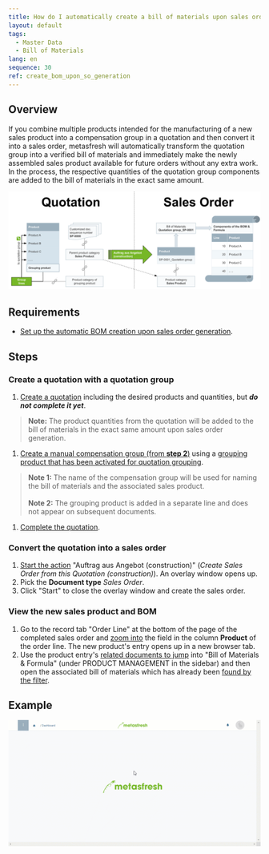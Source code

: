 ```yaml
---
title: How do I automatically create a bill of materials upon sales order generation from a quotation?
layout: default
tags:
  - Master Data
  - Bill of Materials
lang: en
sequence: 30
ref: create_bom_upon_so_generation
---
```


## Overview
If you combine multiple products intended for the manufacturing of a new sales product into a compensation group in a quotation and then convert it into a sales order, metasfresh will automatically transform the quotation group into a verified bill of materials and immediately make the newly assembled sales product available for future orders without any extra work. In the process, the respective quantities of the quotation group components are added to the bill of materials in the exact same amount.

<kbd><img src="assets/BOM creation upon SO generation from quotation.png" alt="Fig.: BOM creation upon SO generation from quotation"></kbd>

## Requirements
- [Set up the automatic BOM creation upon sales order generation](Create_BOM_upon_SO_generation_setup).

## Steps

### Create a quotation with a quotation group
1. [Create a quotation](Create_SalesQuotation) including the desired products and quantities, but ***do not complete it yet***.
 >**Note:** The product quantities from the quotation will be added to the bill of materials in the exact same amount upon sales order generation.

1. [Create a manual compensation group (from **step 2**)](Create_manual_compensation_groups) using a [grouping product that has been activated for quotation grouping](Add_grouping_product).
 >**Note 1:** The name of the compensation group will be used for naming the bill of materials and the associated sales product.<br><br>
 >**Note 2:** The grouping product is added in a separate line and does not appear on subsequent documents.

1. [Complete the quotation](DocumentProcessingComplete).

### Convert the quotation into a sales order
1. [Start the action](StartAction) "Auftrag aus Angebot (construction)" (*Create Sales Order from this Quotation (construction)*). An overlay window opens up.
1. Pick the **Document type** *Sales Order*.
1. Click "Start" to close the overlay window and create the sales order.

### View the new sales product and BOM
1. Go to the record tab "Order Line" at the bottom of the page of the completed sales order and [zoom into](Zoom_into_table_field) the field in the column **Product** of the order line. The new product's entry opens up in a new browser tab.
1. Use the product entry's [related documents to jump](JumptoviaSidebar) into "Bill of Materials & Formula" (under PRODUCT MANAGEMENT in the sidebar) and then open the associated bill of materials which has already been [found by the filter](Filtering_function).

## Example
<kbd><img src="assets/Create_BOM_upon_SO_generation.gif" alt="GIF: Create BOM upon SO generation"></kbd>
